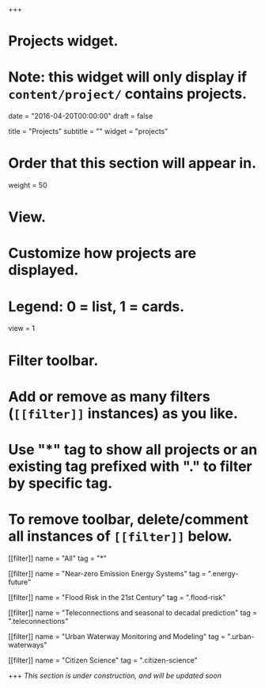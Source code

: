 +++
# Projects widget.
# Note: this widget will only display if `content/project/` contains projects.

date = "2016-04-20T00:00:00"
draft = false

title = "Projects"
subtitle = ""
widget = "projects"

# Order that this section will appear in.
weight = 50

# View.
# Customize how projects are displayed.
# Legend: 0 = list, 1 = cards.
view = 1

# Filter toolbar.
# Add or remove as many filters (`[[filter]]` instances) as you like.
# Use "*" tag to show all projects or an existing tag prefixed with "." to filter by specific tag.
# To remove toolbar, delete/comment all instances of `[[filter]]` below.
[[filter]]
  name = "All"
  tag = "*"

[[filter]]
  name = "Near-zero Emission Energy Systems"
  tag = ".energy-future"

[[filter]]
  name = "Flood Risk in the 21st Century"
  tag = ".flood-risk"

[[filter]]
  name = "Teleconnections and seasonal to decadal prediction"
  tag = ".teleconnections"

[[filter]]
  name = "Urban Waterway Monitoring and Modeling"
  tag = ".urban-waterways"
  
[[filter]]
  name = "Citizen Science"
  tag = ".citizen-science"

+++
*This section is under construction, and will be updated soon*
